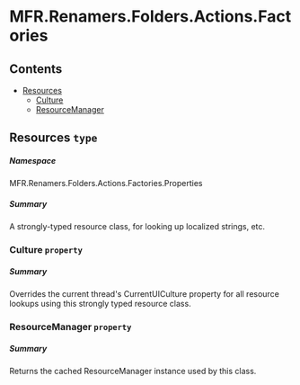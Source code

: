 <a name='assembly'></a>
# MFR.Renamers.Folders.Actions.Factories

## Contents

- [Resources](#T-MFR.Renamers.Folders.Actions.Factories-Properties-Resources 'MFR.Renamers.Folders.Actions.Factories.Properties.Resources')
  - [Culture](#P-MFR.Renamers.Folders.Actions.Factories-Properties-Resources-Culture 'MFR.Renamers.Folders.Actions.Factories.Properties.Resources.Culture')
  - [ResourceManager](#P-MFR.Renamers.Folders.Actions.Factories-Properties-Resources-ResourceManager 'MFR.Renamers.Folders.Actions.Factories.Properties.Resources.ResourceManager')

<a name='T-MFR.Renamers.Folders.Actions.Factories-Properties-Resources'></a>
## Resources `type`

##### Namespace

MFR.Renamers.Folders.Actions.Factories.Properties

##### Summary

A strongly-typed resource class, for looking up localized strings, etc.

<a name='P-MFR.Renamers.Folders.Actions.Factories-Properties-Resources-Culture'></a>
### Culture `property`

##### Summary

Overrides the current thread's CurrentUICulture property for all
  resource lookups using this strongly typed resource class.

<a name='P-MFR.Renamers.Folders.Actions.Factories-Properties-Resources-ResourceManager'></a>
### ResourceManager `property`

##### Summary

Returns the cached ResourceManager instance used by this class.

